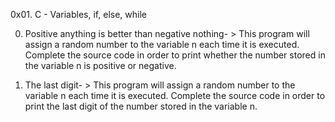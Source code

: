 0x01. C - Variables, if, else, while

0. Positive anything is better than negative nothing- > This program will assign a random number to the variable n each time it is executed. Complete the source code in order to print whether the number stored in the variable n is positive or negative.

1. The last digit- > This program will assign a random number to the variable n each time it is executed. Complete the source code in order to print the last digit of the number stored in the variable n.


